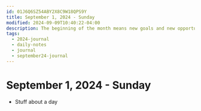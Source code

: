 ```yaml
---
id: 01J6Q6SZ54ABY2X8C9W18QPS9Y
title: September 1, 2024 - Sunday
modified: 2024-09-09T10:40:22-04:00
description: The beginning of the month means new goals and new opportunities.
tags:
  - 2024-journal
  - daily-notes
  - journal
  - september24-journal
---
```

# September 1, 2024 - Sunday
- Stuff about a day